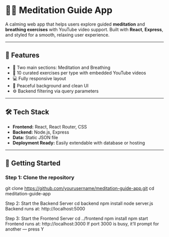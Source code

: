 # 🧘‍♀️ Meditation Guide App

A calming web app that helps users explore guided **meditation** and **breathing exercises** with YouTube video support. Built with **React**, **Express**, and styled for a smooth, relaxing user experience.

---

## 🌟 Features

- 🧘 Two main sections: Meditation and Breathing  
- 🎥 10 curated exercises per type with embedded YouTube videos  
- 💻 Fully responsive layout  
- 🌄 Peaceful background and clean UI  
- ⚙️ Backend filtering via query parameters  

---

## 🛠️ Tech Stack

- **Frontend:** React, React Router, CSS  
- **Backend:** Node.js, Express  
- **Data:** Static JSON file  
- **Deployment Ready:** Easily extendable with database or hosting  

---

## 🚀 Getting Started

### Step 1: Clone the repository
git clone https://github.com/yourusername/meditation-guide-app.git
cd meditation-guide-app

Step 2: Start the Backend Server
cd backend
npm install
node server.js
Backend runs at: http://localhost:5000

Step 3: Start the Frontend Server
cd ../frontend
npm install
npm start
Frontend runs at: http://localhost:3000
If port 3000 is busy, it’ll prompt for another — press Y



